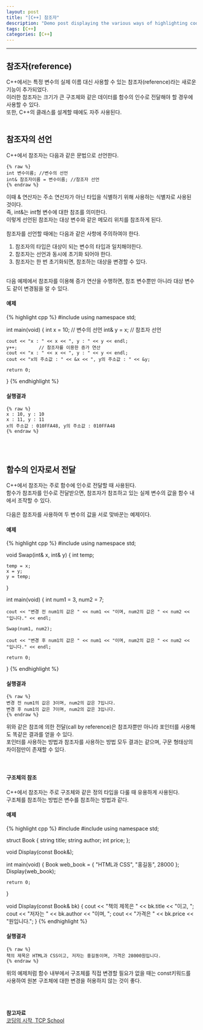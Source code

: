 ```yaml
---
layout: post
title: "[C++] 참조자"
description: "Demo post displaying the various ways of highlighting code in Markdown."
tags: [C++]
categories: [C++]
---
```


------------------------------------------------------------------------------------------------------------

## 참조자(reference)
C++에서는 특정 변수의 실제 이름 대신 사용할 수 있는 참조자(reference)라는 새로운 기능이 추가되었다.  
이러한 참조자는 크기가 큰 구조체와 같은 데이터를 함수의 인수로 전달해야 할 경우에 사용할 수 있다.  
또한, C++의 클래스를 설계할 때에도 자주 사용된다.
<br/>
<br/>

## 참조자의 선언
C++에서 참조자는 다음과 같은 문법으로 선언한다.
    
    {% raw %}
    int 변수이름; //변수의 선언
    int& 참조자이름 = 변수이름; //참조자 선언
    {% endraw %}
    
이때 & 연산자는 주소 연산자가 아닌 타입을 식별하기 위해 사용하는 식별자로 사용된 것이다.  
즉, int&는 int형 변수에 대한 참조를 의미한다.  
이렇게 선언된 참조자는 대상 변수와 같은 메모리 위치를 참조하게 된다.  
<br/>
참조자를 선언할 때에는 다음과 같은 사항에 주의하여야 한다.
1. 참조자의 타입은 대상이 되는 변수의 타입과 일치해야한다. 
2. 참조자는 선언과 동시에 초기화 되어야 한다.
3. 참조자는 한 번 초기화되면, 참조하는 대상을 변경할 수 있다.
<br/>
다음 예제에서 참조자를 이용해 증가 연산을 수행하면, 참조 변수뿐만 아니라 대상 변수도 같이 변경됨을 알 수 있다.

#### 예제
{% highlight cpp %}
#include <iostream>
using namespace std;

int main(void)
{
	int x = 10; // 변수의 선언
	int& y = x; // 참조자 선언

	cout << "x : " << x << ", y : " << y << endl;
	y++;        // 참조자를 이용한 증가 연산
	cout << "x : " << x << ", y : " << y << endl;
	cout << "x의 주소값 : " << &x << ", y의 주소값 : " << &y;

	return 0;
}
{% endhighlight %}

#### 실행결과
    {% raw %}
    x : 10, y : 10
    x : 11, y : 11
    x의 주소값 : 010FFA48, y의 주소값 : 010FFA48
    {% endraw %}

<br/>
<br/>

## 함수의 인자로서 전달
C++에서 참조자는 주로 함수에 인수로 전달할 때 사용된다.  
함수가 참조자를 인수로 전달받으면, 참조자가 참조하고 있는 실제 변수의 값을 함수 내에서 조작할 수 있다.  
<br/>
다음은 참조자를 사용하여 두 변수의 값을 서로 맞바꾼는 예제이다.

#### 예제
{% highlight cpp %}
#include <iostream>
using namespace std;

void Swap(int& x, int& y)
{
	int temp;

	temp = x;
	x = y;
	y = temp;
}

int main(void)
{
	int num1 = 3, num2 = 7;
	
	cout << "변경 전 num1의 값은 " << num1 << "이며, num2의 값은 " << num2 << "입니다." << endl;
	
	Swap(num1, num2);

	cout << "변경 후 num1의 값은 " << num1 << "이며, num2의 값은 " << num2 << "입니다." << endl;

	return 0;
}
{% endhighlight %}

#### 실행결과
    {% raw %}
    변경 전 num1의 값은 3이며, num2의 값은 7입니다.
    변경 후 num1의 값은 7이며, num2의 값은 3입니다.
    {% endraw %}

위와 같은 참조에 의한 전달(call by reference)은 참조자뿐만 아니라 포인터를 사용해도 똑같은 결과를 얻을 수 있다.  
포인터를 사용하는 방법과 참조자를 사용하는 방법 모두 결과는 같으며, 구문 형태상의 차이점만이 존재할 수 있다.  
<br/>
<br/>

#### 구조체의 참조
C++에서 참조자는 주로 구조체와 같은 정의 타입을 다룰 때 유용하게 사용된다.  
구조체를 참조하는 방법은 변수를 참조하는 방법과 같다.  

#### 예제
{% highlight cpp %}
#include <iostream>
#include <string>
using namespace std;

struct Book
{
	string title;
	string author;
	int price;
};

void Display(const Book&);

int main(void)
{
	Book web_book = { "HTML과 CSS", "홍길동", 28000 };
	Display(web_book);

	return 0;
}

void Display(const Book& bk)
{
	cout << "책의 제목은 " << bk.title << "이고, ";
	cout << "저자는 " << bk.author << "이며, ";
	cout << "가격은 " << bk.price << "원입니다.";
}
{% endhighlight %}

#### 실행결과
    {% raw %}
    책의 제목은 HTML과 CSS이고, 저자는 홍길동이며, 가격은 28000원입니다.
    {% endraw %}

위의 예제처럼 함수 내부에서 구조체를 직접 변경할 필요가 없을 때는 const키워드를 사용하여 원본 구조체에 대한 변경을 허용하지 않는 것이 좋다.  
<br/>
<br/>
<br/>

**참고자료**<br/>
[코딩의 시작, TCP School](http://tcpschool.com/cpp/)

